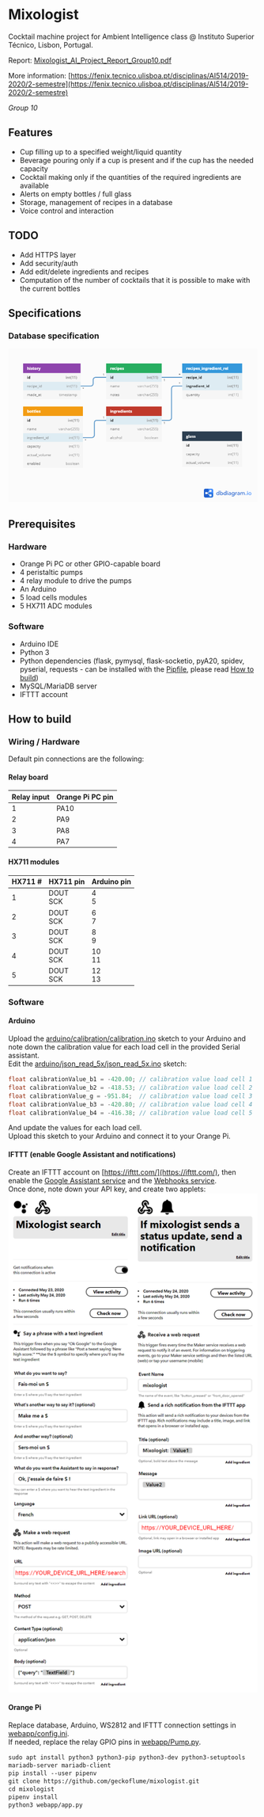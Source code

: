 # Mixologist

Cocktail machine project for Ambient Intelligence class @ Instituto Superior Técnico, Lisbon, Portugal.

Report: [Mixologist_AI_Project_Report_Group10.pdf](Mixologist_AI_Project_Report_Group10.pdf)

More information: [https://fenix.tecnico.ulisboa.pt/disciplinas/AI514/2019-2020/2-semestre](https://fenix.tecnico.ulisboa.pt/disciplinas/AI514/2019-2020/2-semestre)

*Group 10*

## Features
- Cup filling up to a specified weight/liquid quantity
- Beverage pouring only if a cup is present and if the cup has the needed capacity
- Cocktail making only if the quantities of the required ingredients are available
- Alerts on empty bottles / full glass
- Storage, management of recipes in a database
- Voice control and interaction

## TODO
- Add HTTPS layer
- Add security/auth
- Add edit/delete ingredients and recipes
- Computation of the number of cocktails that it is possible to make with the current bottles

## Specifications

### Database specification
![Database relationship diagram](database.png "Database relationship diagram")

## Prerequisites

### Hardware
- Orange Pi PC or other GPIO-capable board
- 4 peristaltic pumps
- 4 relay module to drive the pumps
- An Arduino
- 5 load cells modules
- 5 HX711 ADC modules

### Software
- Arduino IDE
- Python 3
- Python dependencies (flask, pymysql, flask-socketio, pyA20, spidev, pyserial, requests - can be installed with the [Pipfile](Pipfile), please read [How to build](#how-to-build))
- MySQL/MariaDB server
- IFTTT account

## How to build
### Wiring / Hardware
Default pin connections are the following:

#### Relay board
| Relay input | Orange Pi PC pin |
|-------------|------------------|
| 1           | PA10             |
| 2           | PA9              |
| 3           | PA8              |
| 4           | PA7              |

#### HX711 modules
| HX711 #  | HX711 pin       | Arduino pin |
|----------|-----------------|-------------|
| 1        | DOUT <br/>SCK   | 4 <br/>5    |
| 2        | DOUT <br/>SCK   | 6 <br/>7    |
| 3        | DOUT <br/>SCK   | 8 <br/>9    |
| 4        | DOUT <br/>SCK   | 10 <br/>11  |
| 5        | DOUT <br/>SCK   | 12 <br/>13  |

### Software

#### Arduino
Upload the [arduino/calibration/calibration.ino](arduino/calibration/calibration.ino) sketch to your Arduino and note down the calibration value for each load cell in the provided Serial assistant.  
Edit the [arduino/json_read_5x/json_read_5x.ino](arduino/json_read_5x/json_read_5x.ino) sketch:
```C
float calibrationValue_b1 = -420.00; // calibration value load cell 1          !!!
float calibrationValue_b2 = -418.53; // calibration value load cell 2
float calibrationValue_g = -951.84;  // calibration value load cell 3
float calibrationValue_b3 = -420.80; // calibration value load cell 4
float calibrationValue_b4 = -416.38; // calibration value load cell 5
```
And update the values for each load cell.  
Upload this sketch to your Arduino and connect it to your Orange Pi.

#### IFTTT (enable Google Assistant and notifications)
Create an IFTTT account on [https://ifttt.com/](https://ifttt.com/), then enable the [Google Assistant service](https://ifttt.com/google_assistant) and the [Webhooks service](https://ifttt.com/maker_webhooks).  
Once done, note down your API key, and create two applets:
![IFTTT applets](IFTTT.png "IFTTT applets")

#### Orange Pi
Replace database, Arduino, WS2812 and IFTTT connection settings in [webapp/config.ini](webapp/config.ini).  
If needed, replace the relay GPIO pins in [webapp/Pump.py](webapp/Pump.py). 
```
sudo apt install python3 python3-pip python3-dev python3-setuptools mariadb-server mariadb-client
pip install --user pipenv
git clone https://github.com/geckoflume/mixologist.git
cd mixologist
pipenv install
python3 webapp/app.py
```